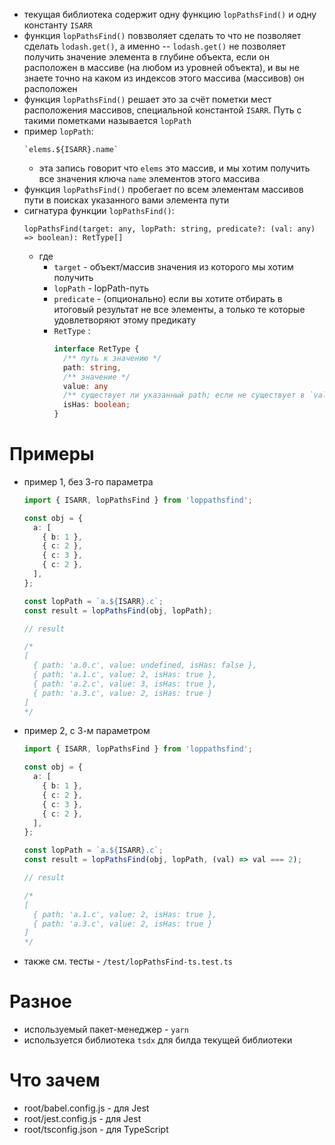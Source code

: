 - текущая библиотека содержит одну функцию `lopPathsFind()` и одну константу `ISARR`
- функция `lopPathsFind()` повзволяет сделать то что не позволяет сделать `lodash.get()`, а именно -- `lodash.get()` не позволяет получить значение элемента в глубине объекта, если он расположен в массиве (на любом из уровней объекта), и вы не знаете точно на каком из индексов этого массива (массивов) он расположен
- функция `lopPathsFind()` решает это за счёт пометки мест расположения массивов, специальной константой `ISARR`. Путь с такими пометками называется `lopPath`
- пример `lopPath`: 
    ```
    `elems.${ISARR}.name`
    ``` 
    - эта запись говорит что `elems` это массив, и мы хотим получить все значения ключа `name` элементов этого массива 
- функция `lopPathsFind()` пробегает по всем элементам массивов пути в поисках указанного вами элемента пути
- сигнатура функции `lopPathsFind()`:
  ```text
  lopPathsFind(target: any, lopPath: string, predicate?: (val: any) => boolean): RetType[]
  ```
  - где 
    - `target` - объект/массив значения из которого мы хотим получить
    - `lopPath` - lopPath-путь 
    - `predicate` - (опционально) если вы хотите отбирать в итоговый результат не все элементы, а только те которые удовлетворяют этому предикату
    - `RetType` :
      ```typescript
      interface RetType {
        /** путь к значению */
        path: string,
        /** значение */
        value: any
        /** существует ли указанный path; если не существует в `value` будет undefined */
        isHas: boolean;
      }
      ```

# Примеры
- пример 1, без 3-го параметра
    ```typescript
    import { ISARR, lopPathsFind } from 'loppathsfind';

    const obj = {
      a: [
        { b: 1 },
        { c: 2 },
        { c: 3 },
        { c: 2 },
      ],
    };
    
    const lopPath = `a.${ISARR}.c`;
    const result = lopPathsFind(obj, lopPath);
   
    // result
   
    /*
    [
      { path: 'a.0.c', value: undefined, isHas: false },
      { path: 'a.1.c', value: 2, isHas: true },
      { path: 'a.2.c', value: 3, isHas: true },
      { path: 'a.3.c', value: 2, isHas: true }
    ]
    */
    ```
- пример 2, с 3-м параметром
    ```typescript
    import { ISARR, lopPathsFind } from 'loppathsfind';

    const obj = {
      a: [
        { b: 1 },
        { c: 2 },
        { c: 3 },
        { c: 2 },
      ],
    };
    
    const lopPath = `a.${ISARR}.c`;
    const result = lopPathsFind(obj, lopPath, (val) => val === 2);
   
    // result
   
    /*
    [
      { path: 'a.1.c', value: 2, isHas: true },
      { path: 'a.3.c', value: 2, isHas: true }
    ]
    */
    ```
- также см. тесты - `/test/lopPathsFind-ts.test.ts`

# Разное
- используемый пакет-менеджер - `yarn`
- используется библиотека `tsdx` для билда текущей библиотеки

# Что зачем
- root/babel.config.js - для Jest
- root/jest.config.js - для Jest
- root/tsconfig.json - для TypeScript